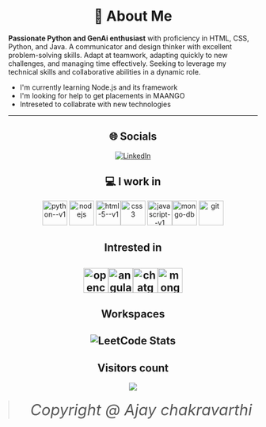 <div align="center">
  
# 👋 About Me
</div>

**Passionate Python and GenAi enthusiast** with proficiency in HTML, CSS, Python, and Java. A communicator and design thinker with excellent problem-solving skills. Adapt at teamwork, adapting quickly to new challenges, and managing time effectively. Seeking to leverage my technical skills and collaborative abilities in a dynamic role.
- I'm currently learning Node.js and its framework
- I'm looking for help to get placements in MAANGO
- Intreseted to collabrate with new technologies
  
---
<div align="center">
  
## 🌐 Socials
[![LinkedIn](https://img.shields.io/badge/LinkedIn-%230077B5.svg?logo=linkedin&logoColor=white)](https://www.linkedin.com/in/ajay-chakravarthi/) 



## 💻 I work in
<img height="50" width="50" src="https://img.icons8.com/color/48/python--v1.png" alt="python--v1"/> <img width="50" height="50" src="https://img.icons8.com/color/48/nodejs.png" alt="nodejs"/>
<img width="50" height="50" src="https://img.icons8.com/color/48/html-5--v1.png" alt="html-5--v1"/><img width="50" height="50" src="https://img.icons8.com/color/48/css3.png" alt="css3"/>
<img width="50" height="50" src="https://img.icons8.com/color/48/javascript--v1.png" alt="javascript--v1"/><img width="50" height="50" src="https://img.icons8.com/color/48/mongo-db.png" alt="mongo-db"/>
<img width="50" height="50" src="https://img.icons8.com/color/48/git.png" alt="git"/>

## Intrested in 
<img width="50" height="50" src="https://img.icons8.com/color/48/opencv.png" alt="opencv"/><img width="50" height="50" src="https://img.icons8.com/color/48/angularjs.png" alt="angularjs"/><img width="50" height="50" src="https://img.icons8.com/fluency/48/chatgpt--v2.png" alt="chatgpt--v2"/><img width="50" height="50" src="https://img.icons8.com/color/48/mongo-db.png" alt="mongo-db"/>
---
## Workspaces
![LeetCode Stats](https://leetcard.jacoblin.cool/ajay_chakii?theme=dark&font=Coda%20Caption&ext=heatmap)
---
## Visitors count
![](https://komarev.com/ghpvc/?username=your-github-Ajaychaki2004&color=brightgreen)

 <blockquote style="font-style: italic; font-size: 2.2em; margin: 20px 0; color: #555;">
    Copyright @ Ajay chakravarthi
  </blockquote>
</div>
